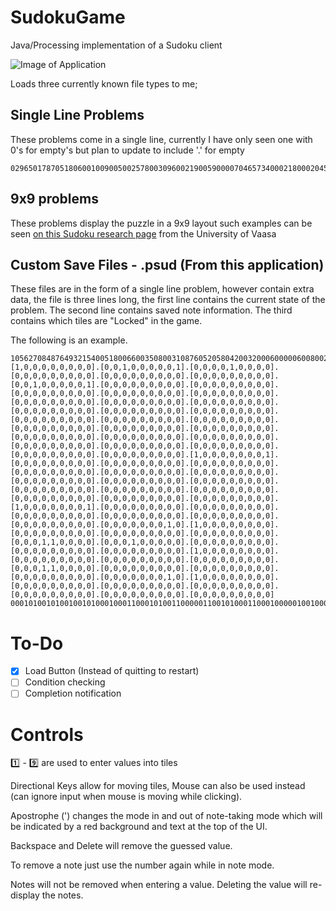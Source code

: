 # SudokuGame
Java/Processing implementation of a Sudoku client

![Image of Application](https://i.imgur.com/tUWzQhe.png)

Loads three currently known file types to me;

## Single Line Problems
These problems come in a single line, currently I have only seen one with 0's for empty's but plan to update to include '.' for empty
```
029650178705180600100900500257800309600219005900007046573400021800020453010395000
```

## 9x9 problems
These problems display the puzzle in a 9x9 layout such examples can be seen [on this Sudoku research page](http://lipas.uwasa.fi/~timan/sudoku/) from the University of Vaasa

## Custom Save Files - .psud (From this application)
These files are in the form of a single line problem, however contain extra data, the file is three lines long, the first line contains the current state of the problem. The second line contains saved note information. The third contains which tiles are "Locked" in the game.

The following is an example.
```
105627084876493215400518006600350800310876052058042003200060000060080020500234000
[1,0,0,0,0,0,0,0,0].[0,0,1,0,0,0,0,0,1].[0,0,0,0,1,0,0,0,0].[0,0,0,0,0,0,0,0,0].[0,0,0,0,0,0,0,0,0].[0,0,0,0,0,0,0,0,0].[0,0,1,0,0,0,0,0,1].[0,0,0,0,0,0,0,0,0].[0,0,0,0,0,0,0,0,0].[0,0,0,0,0,0,0,0,0].[0,0,0,0,0,0,0,0,0].[0,0,0,0,0,0,0,0,0].[0,0,0,0,0,0,0,0,0].[0,0,0,0,0,0,0,0,0].[0,0,0,0,0,0,0,0,0].[0,0,0,0,0,0,0,0,0].[0,0,0,0,0,0,0,0,0].[0,0,0,0,0,0,0,0,0].[0,0,0,0,0,0,0,0,0].[0,0,0,0,0,0,0,0,0].[0,0,0,0,0,0,0,0,0].[0,0,0,0,0,0,0,0,0].[0,0,0,0,0,0,0,0,0].[0,0,0,0,0,0,0,0,0].[0,0,0,0,0,0,0,0,0].[0,0,0,0,0,0,0,0,0].[0,0,0,0,0,0,0,0,0].[0,0,0,0,0,0,0,0,0].[0,0,0,0,0,0,0,0,0].[0,0,0,0,0,0,0,0,0].[0,0,0,0,0,0,0,0,0].[0,0,0,0,0,0,0,0,0].[1,0,0,0,0,0,0,0,1].[0,0,0,0,0,0,0,0,0].[0,0,0,0,0,0,0,0,0].[0,0,0,0,0,0,0,0,0].[0,0,0,0,0,0,0,0,0].[0,0,0,0,0,0,0,0,0].[0,0,0,0,0,0,0,0,0].[0,0,0,0,0,0,0,0,0].[0,0,0,0,0,0,0,0,0].[0,0,0,0,0,0,0,0,0].[0,0,0,0,0,0,0,0,0].[0,0,0,0,0,0,0,0,0].[0,0,0,0,0,0,0,0,0].[0,0,0,0,0,0,0,0,0].[0,0,0,0,0,0,0,0,0].[0,0,0,0,0,0,0,0,0].[1,0,0,0,0,0,0,0,1].[0,0,0,0,0,0,0,0,0].[0,0,0,0,0,0,0,0,0].[0,0,0,0,0,0,0,0,0].[0,0,0,0,0,0,0,0,0].[0,0,0,0,0,0,0,0,0].[0,0,0,0,0,0,0,0,0].[0,0,0,0,0,0,0,1,0].[1,0,0,0,0,0,0,0,0].[0,0,0,0,0,0,0,0,0].[0,0,0,0,0,0,0,0,0].[0,0,0,0,0,0,0,0,0].[0,0,0,1,1,0,0,0,0].[0,0,0,1,0,0,0,0,0].[0,0,0,0,0,0,0,0,0].[0,0,0,0,0,0,0,0,0].[0,0,0,0,0,0,0,0,0].[1,0,0,0,0,0,0,0,0].[0,0,0,0,0,0,0,0,0].[0,0,0,0,0,0,0,0,0].[0,0,0,0,0,0,0,0,0].[0,0,0,1,1,0,0,0,0].[0,0,0,0,0,0,0,0,0].[0,0,0,0,0,0,0,0,0].[0,0,0,0,0,0,0,0,0].[0,0,0,0,0,0,0,1,0].[1,0,0,0,0,0,0,0,0].[0,0,0,0,0,0,0,0,0].[0,0,0,0,0,0,0,0,0].[0,0,0,0,0,0,0,0,0].[0,0,0,0,0,0,0,0,0].[0,0,0,0,0,0,0,0,0].[0,0,0,0,0,0,0,0,0]
000101001010010010100010001100010100110000011001010001100010000010010000100101000
```

# To-Do
- [x] Load Button (Instead of quitting to restart)
- [ ] Condition checking
- [ ] Completion notification

# Controls
:one: - :nine: are used to enter values into tiles

Directional Keys allow for moving tiles, Mouse can also be used instead (can ignore input when mouse is moving while clicking).

Apostrophe (') changes the mode in and out of note-taking mode which will be indicated by a red background and text at the top of the UI.


Backspace and Delete will remove the guessed value.

To remove a note just use the number again while in note mode.

Notes will not be removed when entering a value. Deleting the value will re-display the notes.
